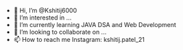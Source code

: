 - 👋 Hi, I’m @Kshitij6000
- 👀 I’m interested in ...
- 🌱 I’m currently learning JAVA DSA and Web Development 
- 💞️ I’m looking to collaborate on ...
- 📫 How to reach me Instagram: kshitij.patel_21

<!---
Kshitij6000/Kshitij6000 is a ✨ special ✨ repository because its `README.md` (this file) appears on your GitHub profile.
You can click the Preview link to take a look at your changes.
--->
